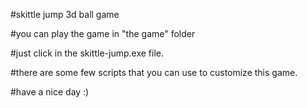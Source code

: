 #skittle jump 3d ball game

#you can play the game in "the game" folder

#just click in the skittle-jump.exe file.

#there are some few scripts that you can use to customize this game.

#have a nice day :)